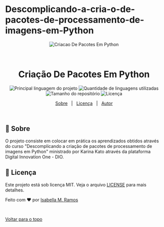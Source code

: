 # Descomplicando-a-cria-o-de-pacotes-de-processamento-de-imagens-em-Python
<div align="center" id="top"> 
  <img src="./.github/package.jpg" alt="Criacao De Pacotes Em Python" />

  &#xa0;
</div>

<h1 align="center">Criação De Pacotes Em Python</h1>

<p align="center">
  <img alt="Principal linguagem do projeto" src="https://img.shields.io/github/languages/top/isabellazramos/criacao-de-pacotes-em-python?color=56BEB8">

  <img alt="Quantidade de linguagens utilizadas" src="https://img.shields.io/github/languages/count/isabellazramos/criacao-de-pacotes-em-python?color=56BEB8">

  <img alt="Tamanho do repositório" src="https://img.shields.io/github/repo-size/isabellazramos/criacao-de-pacotes-em-python?color=56BEB8">

  <img alt="Licença" src="https://img.shields.io/github/license/isabellazramos/criacao-de-pacotes-em-python?color=56BEB8">

</p>


<p align="center">
  <a href="#dart-sobre">Sobre</a> &#xa0; | &#xa0; 
  <a href="#memo-licença">Licença</a> &#xa0; | &#xa0;
  <a href="https://github.com/isabellazramos" target="_blank">Autor</a>
</p>

<br>

## :dart: Sobre ##

O projeto consiste em colocar em prática os aprendizados obtidos através do curso "Descomplicando a criação de pacotes de processamento de imagens em Python" ministrado por Karina Kato através da plataforma Digital Innovation One - DIO.


## :memo: Licença ##

Este projeto está sob licença MIT. Veja o arquivo [LICENSE](LICENSE.md) para mais detalhes.


Feito com :heart: por <a href="https://github.com/isabellazramos" target="_blank">Isabella M. Ramos</a>

&#xa0;

<a href="#top">Voltar para o topo</a>
